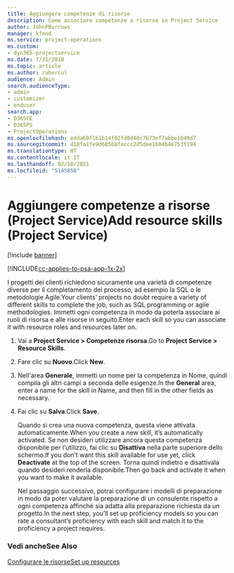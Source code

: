 ```yaml
---
title: Aggiungere competenze di risorse
description: Come associare competenze a risorse in Project Service
author: JohnPBurrows
manager: kfend
ms.service: project-operations
ms.custom:
- dyn365-projectservice
ms.date: 7/31/2018
ms.topic: article
ms.author: ruhercul
audience: Admin
search.audienceType:
- admin
- customizer
- enduser
search.app:
- D365CE
- D365PS
- ProjectOperations
ms.openlocfilehash: e4da69f1b1b14f02fd0d40c7b73ef7abbe1049d7
ms.sourcegitcommit: 418fa1fe9d605b8faccc2d5dee1b04b4e753f194
ms.translationtype: HT
ms.contentlocale: it-IT
ms.lasthandoff: 02/10/2021
ms.locfileid: "5145858"
---
```

# <a name="add-resource-skills-project-service"></a><span data-ttu-id="c3efb-103">Aggiungere competenze a risorse (Project Service)</span><span class="sxs-lookup"><span data-stu-id="c3efb-103">Add resource skills (Project Service)</span></span>

[!include [banner](../includes/psa-now-project-operations.md)]

[!INCLUDE[cc-applies-to-psa-app-1x-2x](../includes/cc-applies-to-psa-app-1x-2x.md)]

<span data-ttu-id="c3efb-104">I progetti dei clienti richiedono sicuramente una varietà di competenze diverse per il completamento del processo, ad esempio la SQL o le metodologie Agile.</span><span class="sxs-lookup"><span data-stu-id="c3efb-104">Your clients’ projects no doubt require a variety of different skills to complete the job, such as SQL programming or agile methodologies.</span></span> <span data-ttu-id="c3efb-105">Immetti ogni competenza in modo da poterla associare ai ruoli di risorsa e alle risorse in seguito.</span><span class="sxs-lookup"><span data-stu-id="c3efb-105">Enter each skill so you can associate it with resource roles and resources later on.</span></span>  
  
1. <span data-ttu-id="c3efb-106">Vai a **Project Service > Competenze risorsa**.</span><span class="sxs-lookup"><span data-stu-id="c3efb-106">Go to **Project Service > Resource Skills**.</span></span>  
  
2. <span data-ttu-id="c3efb-107">Fare clic su **Nuovo**.</span><span class="sxs-lookup"><span data-stu-id="c3efb-107">Click **New**.</span></span>  
  
3. <span data-ttu-id="c3efb-108">Nell'area **Generale**, immetti un nome per la competenza in Nome, quindi compila gli altri campi a seconda delle esigenze.</span><span class="sxs-lookup"><span data-stu-id="c3efb-108">In the **General** area, enter a name for the skill in Name, and then fill in the other fields as necessary.</span></span>  
  
4. <span data-ttu-id="c3efb-109">Fai clic su **Salva**.</span><span class="sxs-lookup"><span data-stu-id="c3efb-109">Click **Save**.</span></span>  
  
   <span data-ttu-id="c3efb-110">Quando si crea una nuova competenza, questa viene attivata automaticamente.</span><span class="sxs-lookup"><span data-stu-id="c3efb-110">When you create a new skill, it’s automatically activated.</span></span> <span data-ttu-id="c3efb-111">Se non desideri utilizzare ancora questa competenza disponibile per l'utilizzo, fai clic su **Disattiva** nella parte superiore dello schermo.</span><span class="sxs-lookup"><span data-stu-id="c3efb-111">If you don’t want this skill available for use yet, click **Deactivate** at the top of the screen.</span></span> <span data-ttu-id="c3efb-112">Torna quindi indietro e disattivala quando desideri renderla disponibile.</span><span class="sxs-lookup"><span data-stu-id="c3efb-112">Then go back and activate it when you want to make it available.</span></span>  
  
   <span data-ttu-id="c3efb-113">Nel passaggio successivo, potrai configurare i modelli di preparazione in modo da poter valutare la preparazione di un consulente rispetto a ogni competenza affinché sia adatta alla preparazione richiesta da un progetto.</span><span class="sxs-lookup"><span data-stu-id="c3efb-113">In the next step, you’ll set up proficiency models so you can rate a consultant’s proficiency with each skill and match it to the proficiency a project requires.</span></span>  
  
### <a name="see-also"></a><span data-ttu-id="c3efb-114">Vedi anche</span><span class="sxs-lookup"><span data-stu-id="c3efb-114">See Also</span></span>  
 [<span data-ttu-id="c3efb-115">Configurare le risorse</span><span class="sxs-lookup"><span data-stu-id="c3efb-115">Set up resources</span></span>](../psa/set-up-resources.md)
